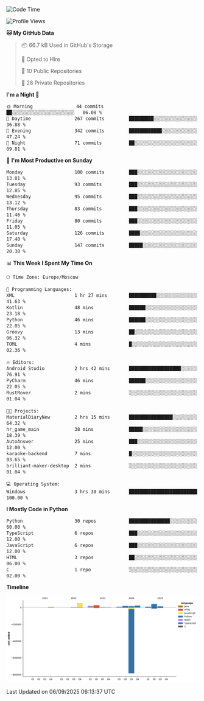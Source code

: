 <!--START_SECTION:waka-->
![Code Time](http://img.shields.io/badge/Code%20Time-811%20hrs%2031%20mins-blue)

![Profile Views](http://img.shields.io/badge/Profile%20Views-2-blue)

**🐱 My GitHub Data** 

> 📦 66.7 kB Used in GitHub's Storage 
 > 
> 💼 Opted to Hire
 > 
> 📜 10 Public Repositories 
 > 
> 🔑 28 Private Repositories 
 > 
**I'm a Night 🦉** 

```text
🌞 Morning                44 commits          ██░░░░░░░░░░░░░░░░░░░░░░░   06.08 % 
🌆 Daytime                267 commits         █████████░░░░░░░░░░░░░░░░   36.88 % 
🌃 Evening                342 commits         ████████████░░░░░░░░░░░░░   47.24 % 
🌙 Night                  71 commits          ██░░░░░░░░░░░░░░░░░░░░░░░   09.81 % 
```
📅 **I'm Most Productive on Sunday** 

```text
Monday                   100 commits         ███░░░░░░░░░░░░░░░░░░░░░░   13.81 % 
Tuesday                  93 commits          ███░░░░░░░░░░░░░░░░░░░░░░   12.85 % 
Wednesday                95 commits          ███░░░░░░░░░░░░░░░░░░░░░░   13.12 % 
Thursday                 83 commits          ███░░░░░░░░░░░░░░░░░░░░░░   11.46 % 
Friday                   80 commits          ███░░░░░░░░░░░░░░░░░░░░░░   11.05 % 
Saturday                 126 commits         ████░░░░░░░░░░░░░░░░░░░░░   17.40 % 
Sunday                   147 commits         █████░░░░░░░░░░░░░░░░░░░░   20.30 % 
```


📊 **This Week I Spent My Time On** 

```text
🕑︎ Time Zone: Europe/Moscow

💬 Programming Languages: 
XML                      1 hr 27 mins        ██████████░░░░░░░░░░░░░░░   41.63 % 
Kotlin                   48 mins             ██████░░░░░░░░░░░░░░░░░░░   23.18 % 
Python                   46 mins             ██████░░░░░░░░░░░░░░░░░░░   22.05 % 
Groovy                   13 mins             ██░░░░░░░░░░░░░░░░░░░░░░░   06.32 % 
TOML                     4 mins              █░░░░░░░░░░░░░░░░░░░░░░░░   02.36 % 

🔥 Editors: 
Android Studio           2 hrs 42 mins       ███████████████████░░░░░░   76.91 % 
PyCharm                  46 mins             ██████░░░░░░░░░░░░░░░░░░░   22.05 % 
RustRover                2 mins              ░░░░░░░░░░░░░░░░░░░░░░░░░   01.04 % 

🐱‍💻 Projects: 
MaterialDiaryNew         2 hrs 15 mins       ████████████████░░░░░░░░░   64.32 % 
hr_game_main             38 mins             █████░░░░░░░░░░░░░░░░░░░░   18.39 % 
AutoAnswer               25 mins             ███░░░░░░░░░░░░░░░░░░░░░░   12.00 % 
karaoke-backend          7 mins              █░░░░░░░░░░░░░░░░░░░░░░░░   03.65 % 
brilliant-maker-desktop  2 mins              ░░░░░░░░░░░░░░░░░░░░░░░░░   01.04 % 

💻 Operating System: 
Windows                  3 hrs 30 mins       █████████████████████████   100.00 % 
```

**I Mostly Code in Python** 

```text
Python                   30 repos            ███████████████░░░░░░░░░░   60.00 % 
TypeScript               6 repos             ███░░░░░░░░░░░░░░░░░░░░░░   12.00 % 
JavaScript               6 repos             ███░░░░░░░░░░░░░░░░░░░░░░   12.00 % 
HTML                     3 repos             ██░░░░░░░░░░░░░░░░░░░░░░░   06.00 % 
C                        1 repo              ░░░░░░░░░░░░░░░░░░░░░░░░░   02.00 % 
```



**Timeline**

![Lines of Code chart](https://raw.githubusercontent.com/adlemx/adlemx/main/assets/bar_graph.png)


 Last Updated on 06/09/2025 06:13:37 UTC
<!--END_SECTION:waka-->
